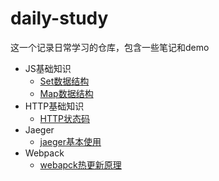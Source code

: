 # daily-study
这一个记录日常学习的仓库，包含一些笔记和demo

* JS基础知识
    * [Set数据结构](./JS/Set.md)
    * [Map数据结构](./JS/Map.md)
* HTTP基础知识
    * [HTTP状态码](./HTTP/状态码.md)
* Jaeger
    * [jaeger基本使用](./Jaeger/使用.md)
* Webpack
    * [webapck热更新原理](./Webpack/热更新原理.md)

